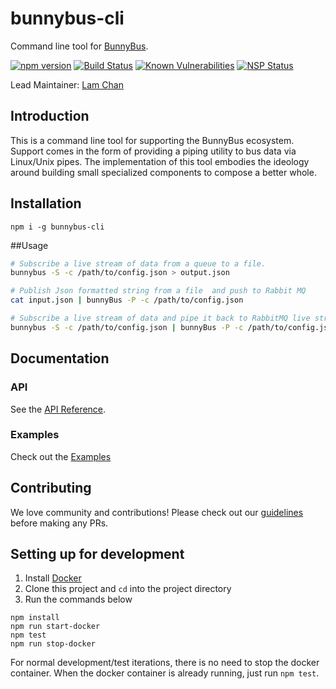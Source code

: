 # bunnybus-cli
Command line tool for [BunnyBus](https://github.com/xogroup/bunnybus).

[![npm version](https://badge.fury.io/js/bunnybus-cli.svg)](https://badge.fury.io/js/bunnybus-cli)
[![Build Status](https://travis-ci.org/xogroup/bunnybus-cli.svg?branch=master)](https://travis-ci.org/xogroup/bunnybus-cli)
[![Known Vulnerabilities](https://snyk.io/test/github/xogroup/bunnybus-cli/badge.svg)](https://snyk.io/test/github/xogroup/bunnybus-cli)
[![NSP Status](https://nodesecurity.io/orgs/xo-group/projects/ff88f05a-3310-411c-a9c7-5abde736c4fc/badge)](https://nodesecurity.io/orgs/xo-group/projects/ff88f05a-3310-411c-a9c7-5abde736c4fc)

Lead Maintainer: [Lam Chan](https://github.com/lamchakchan)

## Introduction
This is a command line tool for supporting the BunnyBus ecosystem.  Support comes in the form of providing a piping utility to bus data via Linux/Unix pipes.  The implementation of this tool embodies the ideology around building small specialized components to compose a better whole.

## Installation
```
npm i -g bunnybus-cli
```

##Usage
```Bash
# Subscribe a live stream of data from a queue to a file.
bunnybus -S -c /path/to/config.json > output.json

# Publish Json formatted string from a file  and push to Rabbit MQ
cat input.json | bunnyBus -P -c /path/to/config.json

# Subscribe a live stream of data and pipe it back to RabbitMQ live stream it to a file
bunnybus -S -c /path/to/config.json | bunnyBus -P -c /path/to/config.json > output.json
```

## Documentation

### API

See the [API Reference](http://github.com/xogroup/bunnybus-cli/blob/master/API.md).

### Examples

Check out the [Examples](http://github.com/xogroup/bunnybus-cli/blob/master/Example.md)


## Contributing

We love community and contributions! Please check out our [guidelines](http://github.com/xogroup/bunnybus-cli/blob/master/.github/CONTRIBUTING.md) before making any PRs.

## Setting up for development

1. Install [Docker](https://docs.docker.com/engine/installation/)
2. Clone this project and `cd` into the project directory
3. Run the commands below

```
npm install
npm run start-docker
npm test
npm run stop-docker
```

For normal development/test iterations, there is no need to stop the docker container.  When the docker container is already running, just run `npm test`.
